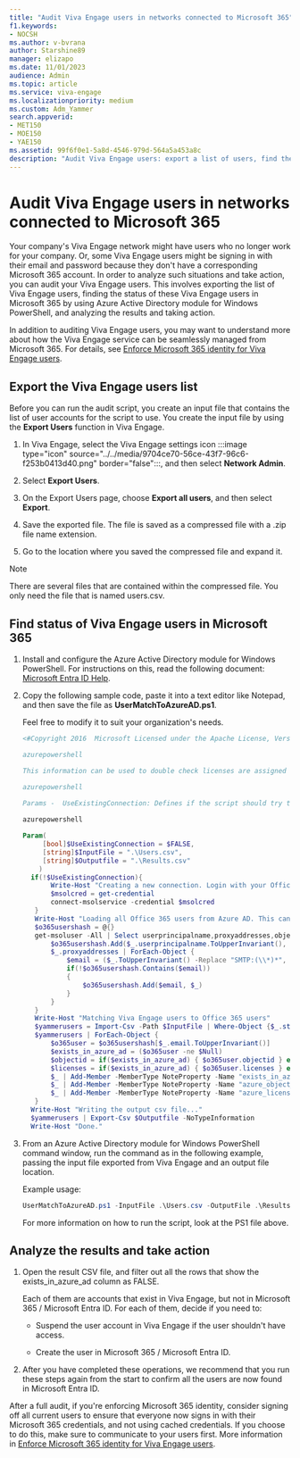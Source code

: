 ```yaml
---
title: "Audit Viva Engage users in networks connected to Microsoft 365"
f1.keywords:
- NOCSH
ms.author: v-bvrana
author: Starshine89
manager: elizapo
ms.date: 11/01/2023
audience: Admin
ms.topic: article
ms.service: viva-engage
ms.localizationpriority: medium
ms.custom: Adm_Yammer
search.appverid:
- MET150
- MOE150
- YAE150
ms.assetid: 99f6f0e1-5a8d-4546-979d-564a5a453a8c
description: "Audit Viva Engage users: export a list of users, find the status of those users in Microsoft 365, and analyze the results and take action."
---
```


# Audit Viva Engage users in networks connected to Microsoft 365

Your company's Viva Engage network might have users who no longer work for your company. Or, some Viva Engage users might be signing in with their email and password because they don't have a corresponding Microsoft 365 account. In order to analyze such situations and take action, you can audit your Viva Engage users. This involves exporting the list of Viva Engage users, finding the status of these Viva Engage users in Microsoft 365 by using Azure Active Directory module for Windows PowerShell, and analyzing the results and taking action.
  
In addition to auditing Viva Engage users, you may want to understand more about how the Viva Engage service can be seamlessly managed from Microsoft 365. For details, see [Enforce Microsoft 365 identity for Viva Engage users](../configure-your-viva-engage-network/enforce-office-365-identity.md).
  
## Export the Viva Engage users list

Before you can run the audit script, you create an input file that contains the list of user accounts for the script to use. You create the input file by using the **Export Users** function in Viva Engage. 
  
1. In Viva Engage, select the Viva Engage settings icon :::image type="icon" source="../../media/9704ce70-56ce-43f7-96c6-f253b0413d40.png" border="false":::, and then select **Network Admin**.
    
2. Select **Export Users**.
  
3. On the Export Users page, choose **Export all users**, and then select **Export**.
 
4. Save the exported file. The file is saved as a compressed file with a .zip file name extension.
    
5. Go to the location where you saved the compressed file and expand it.
    
> [!NOTE]
> There are several files that are contained within the compressed file. You only need the file that is named users.csv. 
  
## Find status of Viva Engage users in Microsoft 365

1. Install and configure the Azure Active Directory module for Windows PowerShell. For instructions on this, read the following document: [Microsoft Entra ID Help](/previous-versions/azure/jj151815(v=azure.100)).
    
2. Copy the following sample code, paste it into a text editor like Notepad, and then save the file as **UserMatchToAzureAD.ps1**.
    
    Feel free to modify it to suit your organization's needs.
    
	```powershell
	<#Copyright 2016  Microsoft Licensed under the Apache License, Version 2.0 (the "License");  you may not use this file except in compliance with the License.  You may obtain a copy of the License at http://www.apache.org/licenses/LICENSE-2.0  Unless required by applicable law or agreed to in writing, software  distributed under the License is distributed on an "AS IS" BASIS,  WITHOUT WARRANTIES OR CONDITIONS OF ANY KIND, either express or implied.  See the License for the specific language governing permissions  and limitations under the License.  Viva Engage auditing tool for Office 365 looks for active Viva Engage accounts  that  are missing from Office 365 / Azure AD.  Takes User.csv file from Viva Engage Data Export as the input file.   Compares all Active Viva Engage accounts in the input file to user   lookup in Azure AD. User is searched by both email and proxyAddresses.   The output csv file is exactly matching the source file, but it includes  three new columns: exists_in_azure_ad, object_id and azure_licenses:  exists_in_azure_ad: Will be TRUE or FALSE, and signals that the user can be, or cannot be found in Office 365 / Azure AD  object_id: For users that can be found, lists the ObjectId in Azure AD  azure_licenses: For users that can be found, lists the plans assigned to the user in Azure AD. 

	azurepowershell

	This information can be used to double check licenses are assigned correctly for each user.  

	azurepowershell

	Params -  UseExistingConnection: Defines if the script should try to use an existing Azure AD connection. Will prompt for credentials and will start a new connection if $FALSE. Default is $FALSE  InputFile: Source CSV file of users, coming from the Viva Engage User Export tool  OutputFile: Output location to save the final CSV to  Example -  UserMatchToAzureAD.ps1 -InputFile .\Users.csv -OutputFile .\Results.csv  #> 
	  
	azurepowershell

	Param(
		 [bool]$UseExistingConnection = $FALSE,
		 [string]$InputFile = ".\Users.csv",
		 [string]$Outputfile = ".\Results.csv"
		) 
	  if(!$UseExistingConnection){
		   Write-Host "Creating a new connection. Login with your Office 365 Global Admin Credentials..."
		   $msolcred = get-credential
		   connect-msolservice -credential $msolcred
	   }
	   Write-Host "Loading all Office 365 users from Azure AD. This can take a while depending on the number of users..."
	   $o365usershash = @{}
	   get-msoluser -All | Select userprincipalname,proxyaddresses,objectid,@{Name="licenses";Expression={$_.Licenses.AccountplanId}} | ForEach-Object {
		   $o365usershash.Add($_.userprincipalname.ToUpperInvariant(), $_)
		   $_.proxyaddresses | ForEach-Object {
			   $email = ($_.ToUpperInvariant() -Replace "SMTP:(\\*)*", "").Trim()
			   if(!$o365usershash.Contains($email))
			   {
				   $o365usershash.Add($email, $_)
			   }
		   }
	   }
	   Write-Host "Matching Viva Engage users to Office 365 users"
	   $yammerusers = Import-Csv -Path $InputFile | Where-Object {$_.state -eq "active"}
	   $yammerusers | ForEach-Object {
		   $o365user = $o365usershash[$_.email.ToUpperInvariant()]
		   $exists_in_azure_ad = ($o365user -ne $Null)
		   $objectid = if($exists_in_azure_ad) { $o365user.objectid } else { "" }
		   $licenses = if($exists_in_azure_ad) { $o365user.licenses } else { "" }
		   $_ | Add-Member -MemberType NoteProperty -Name "exists_in_azure_ad" -Value $exists_in_azure_ad
		   $_ | Add-Member -MemberType NoteProperty -Name "azure_object_id" -Value $objectid
		   $_ | Add-Member -MemberType NoteProperty -Name "azure_licenses" -Value $licenses
	   } 
	  Write-Host "Writing the output csv file..."
	  $yammerusers | Export-Csv $Outputfile -NoTypeInformation 
	  Write-Host "Done." 
	```
   
3. From an Azure Active Directory module for Windows PowerShell command window, run the command as in the following example, passing the input file exported from Viva Engage and an output file location.
    
    Example usage:
    
	```powershell
	UserMatchToAzureAD.ps1 -InputFile .\Users.csv -OutputFile .\Results.csv
	```
                                                                          
   For more information on how to run the script, look at the PS1 file above.
    
## Analyze the results and take action
                                                
1. Open the result CSV file, and filter out all the rows that show the exists_in_azure_ad column as FALSE.
    
    Each of them are accounts that exist in Viva Engage, but not in Microsoft 365 / Microsoft Entra ID. For each of them, decide if you need to:
    
      - Suspend the user account in Viva Engage if the user shouldn't have access.
    
      - Create the user in Microsoft 365 / Microsoft Entra ID.
    
2. After you have completed these operations, we recommend that you run these steps again from the start to confirm all the users are now found in Microsoft Entra ID.
    
After a full audit, if you're enforcing Microsoft 365 identity, consider signing off all current users to ensure that everyone now signs in with their Microsoft 365 credentials, and not using cached credentials. If you choose to do this, make sure to communicate to your users first. More information in [Enforce Microsoft 365 identity for Viva Engage users](../configure-your-viva-engage-network/enforce-office-365-identity.md).
